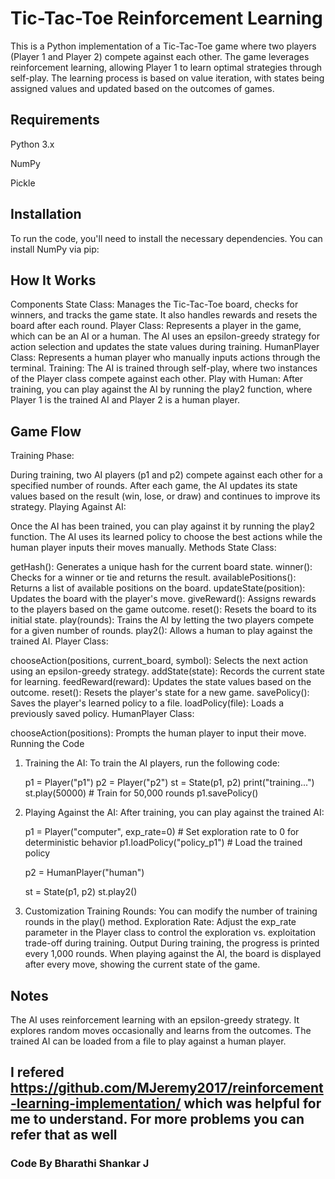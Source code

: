 # Tic-Tac-Toe Reinforcement Learning


This is a Python implementation of a Tic-Tac-Toe game where two players (Player 1 and Player 2) compete against each other. The game leverages reinforcement learning, allowing Player 1 to learn optimal strategies through self-play. The learning process is based on value iteration, with states being assigned values and updated based on the outcomes of games.

## Requirements
Python 3.x

NumPy

Pickle 

## Installation
To run the code, you'll need to install the necessary dependencies. You can install NumPy via pip:

## How It Works
Components
State Class: Manages the Tic-Tac-Toe board, checks for winners, and tracks the game state. It also handles rewards and resets the board after each round.
Player Class: Represents a player in the game, which can be an AI or a human. The AI uses an epsilon-greedy strategy for action selection and updates the state values during training.
HumanPlayer Class: Represents a human player who manually inputs actions through the terminal.
Training: The AI is trained through self-play, where two instances of the Player class compete against each other.
Play with Human: After training, you can play against the AI by running the play2 function, where Player 1 is the trained AI and Player 2 is a human player.
## Game Flow
Training Phase:

During training, two AI players (p1 and p2) compete against each other for a specified number of rounds.
After each game, the AI updates its state values based on the result (win, lose, or draw) and continues to improve its strategy.
Playing Against AI:

Once the AI has been trained, you can play against it by running the play2 function. The AI uses its learned policy to choose the best actions while the human player inputs their moves manually.
Methods
State Class:

getHash(): Generates a unique hash for the current board state.
winner(): Checks for a winner or tie and returns the result.
availablePositions(): Returns a list of available positions on the board.
updateState(position): Updates the board with the player's move.
giveReward(): Assigns rewards to the players based on the game outcome.
reset(): Resets the board to its initial state.
play(rounds): Trains the AI by letting the two players compete for a given number of rounds.
play2(): Allows a human to play against the trained AI.
Player Class:

chooseAction(positions, current_board, symbol): Selects the next action using an epsilon-greedy strategy.
addState(state): Records the current state for learning.
feedReward(reward): Updates the state values based on the outcome.
reset(): Resets the player's state for a new game.
savePolicy(): Saves the player's learned policy to a file.
loadPolicy(file): Loads a previously saved policy.
HumanPlayer Class:

chooseAction(positions): Prompts the human player to input their move.
Running the Code
1. Training the AI:
To train the AI players, run the following code:

    p1 = Player("p1")
    p2 = Player("p2")
    st = State(p1, p2)
    print("training...")
    st.play(50000)  # Train for 50,000 rounds
    p1.savePolicy()
2. Playing Against the AI:
After training, you can play against the trained AI:

    p1 = Player("computer", exp_rate=0)  # Set exploration rate to 0 for deterministic behavior
    p1.loadPolicy("policy_p1")  # Load the trained policy
    
    p2 = HumanPlayer("human")
    
    st = State(p1, p2)
    st.play2()
3. Customization
Training Rounds: You can modify the number of training rounds in the play() method.
Exploration Rate: Adjust the exp_rate parameter in the Player class to control the exploration vs. exploitation trade-off during training.
Output
During training, the progress is printed every 1,000 rounds. When playing against the AI, the board is displayed after every move, showing the current state of the game.


## Notes
The AI uses reinforcement learning with an epsilon-greedy strategy. It explores random moves occasionally and learns from the outcomes.
The trained AI can be loaded from a file to play against a human player.

## I refered https://github.com/MJeremy2017/reinforcement-learning-implementation/ which was helpful for me to understand. For more problems you can refer that as well

### Code By Bharathi Shankar J
